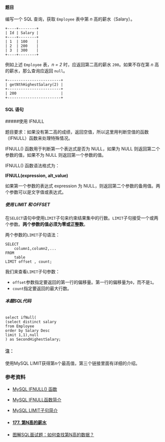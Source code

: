 
#### 题目

编写一个 SQL 查询，获取 `Employee` 表中第 *n* 高的薪水（Salary）。

```
+----+--------+
| Id | Salary |
+----+--------+
| 1  | 100    |
| 2  | 200    |
| 3  | 300    |
+----+--------+
```

例如上述 `Employee` 表，*n = 2* 时，应返回第二高的薪水 `200`。如果不存在第 *n* 高的薪水，那么查询应返回 `null`。

```
+------------------------+
| getNthHighestSalary(2) |
+------------------------+
| 200                    |
+------------------------+
```

#### SQL 语句

#####使用 IFNULL

题目要求：如果没有第二高的成绩，返回空值，所以这里用判断空值的函数（IFNULL）函数来处理特殊情况。

IFNULL() 函数用于判断第一个表达式是否为 NULL，如果为 NULL 则返回第二个参数的值，如果不为 NULL 则返回第一个参数的值。

IFNULL() 函数语法格式为：

**IFNULL(expression, alt_value)**

如果第一个参数的表达式 expression 为 NULL，则返回第二个参数的备用值。两个参数可以是文字值或表达式。

##### 使用 LIMIT 和 OFFSET

在`SELECT`语句中使用`LIMIT`子句来约束结果集中的行数。`LIMIT`子句接受一个或两个参数。**两个参数的值必须为零或正整数**。

两个参数的`LIMIT`子句语法：

```
SELECT 
    column1,column2,...
FROM
    table
LIMIT offset , count;
```

我们来查看`LIMIT`子句参数：

- `offset`参数指定要返回的第一行的偏移量。第一行的偏移量为`0`，而不是`1`。
- `count`指定要返回的最大行数。

##### 本题SQL代码

```

select ifNull(
(select distinct salary
from Employee 
order by Salary Desc
limit 1,1),null
) as SecondHighestSalary;
```

#### 注：

使用MySQL LIMIT获得第n个最高值，第三个链接里面有详细的介绍。

### 参考资料

- [MySQL IFNULL() 函数](https://www.runoob.com/mysql/mysql-func-ifnull.html)

- [MySQL IFNULL函数简介](https://www.yiibai.com/mysql/ifnull.html)

- [MySQL LIMIT子句简介](https://www.yiibai.com/mysql/limit.html)

- #### [177. 第N高的薪水](https://leetcode-cn.com/problems/nth-highest-salary/)

- [图解SQL面试题：如何查找第N高的数据？](https://leetcode-cn.com/problems/nth-highest-salary/solution/tu-jie-sqlmian-shi-ti-ru-he-cha-zhao-di-ngao-de-2/)

